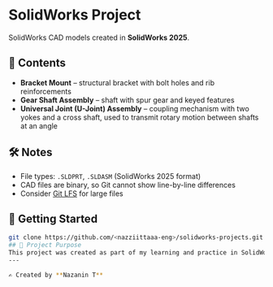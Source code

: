 # SolidWorks Project

SolidWorks CAD models created in **SolidWorks 2025**.

## 📂 Contents
- **Bracket Mount** – structural bracket with bolt holes and rib reinforcements  
- **Gear Shaft Assembly** – shaft with spur gear and keyed features  
- **Universal Joint (U-Joint) Assembly** – coupling mechanism with two yokes and a cross shaft, used to transmit rotary motion between shafts at an angle  

## 🛠️ Notes
- File types: `.SLDPRT`, `.SLDASM` (SolidWorks 2025 format)  
- CAD files are binary, so Git cannot show line-by-line differences  
- Consider [Git LFS](https://git-lfs.com/) for large files  

## 🚀 Getting Started
```bash
git clone https://github.com/<nazziittaaa-eng>/solidworks-projects.git
## 🎯 Project Purpose
This project was created as part of my learning and practice in SolidWorks 2025, modeling basic mechanical components and assemblies.
---

✍️ Created by **Nazanin T**

